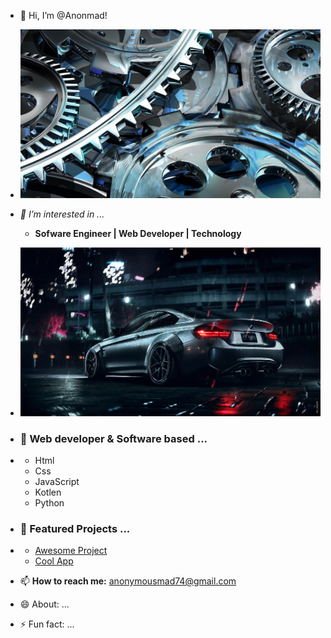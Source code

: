 - 👋 Hi, I’m @Anonmad!



- ![Profile Banner](gear_art_mechanism_68409_1920x1080.jpg)
- *👀 I’m interested in ...*
  - **Sofware Engineer | Web Developer | Technology**
  
- [![Vist My Portfolio](need-for-speed-bmw-dark-night-4k-cn.jpg)](https://anonmad.github.io/Cyber-Network/)

  
- ### 🌱 Web developer & Software based ...
- - Html
  - Css
  - JavaScript
  - Kotlen
  - Python


- ### 💞️ Featured Projects ...
- - [Awesome Project](https://anonmad.github.io/Cyber-Network/)
  - [Cool App](https://anonmad.github.io/Cyber-Network/)


- 📫 **How to reach me:** anonymousmad74@gmail.com 
- 😄 About: ...
- ⚡ Fun fact: ...

<!---
Anonmad/Anonmad is a ✨ special ✨ repository because its `README.md` (this file) appears on your GitHub profile.
You can click the Preview link to take a look at your changes.
--->
